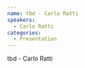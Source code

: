 ```yaml
--- 
name: tbd - Carlo Ratti 
speakers: 
  - Carlo Ratti 
categories:
  - Presentation
---
```


tbd - Carlo Ratti